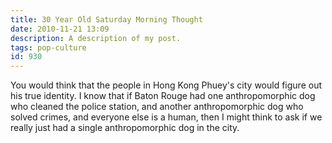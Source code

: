 ```yaml
---
title: 30 Year Old Saturday Morning Thought
date: 2010-11-21 13:09
description: A description of my post.
tags: pop-culture
id: 930
---
```

You would think that the people in Hong Kong Phuey's city would figure out his true identity.  I know that if Baton Rouge had one anthropomorphic dog who cleaned the police station, and another anthropomorphic dog who solved crimes, and everyone else is a human, then I might think to ask if we really just had a single anthropomorphic dog in the city.